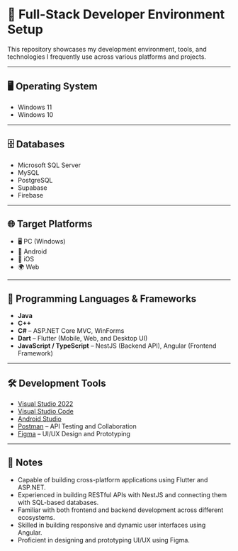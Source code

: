 # 💼 Full-Stack Developer Environment Setup

This repository showcases my development environment, tools, and technologies I frequently use across various platforms and projects.

---

## 🖥️ Operating System
- Windows 11
- Windows 10

---

## 🗄️ Databases
- Microsoft SQL Server
- MySQL
- PostgreSQL
- Supabase
- Firebase

---

## 🌐 Target Platforms
- 🖥️ PC (Windows)
- 📱 Android
- 🍏 iOS
- 🌍 Web

---

## 🧠 Programming Languages & Frameworks
- **Java**
- **C++**
- **C#** – ASP.NET Core MVC, WinForms
- **Dart** – Flutter (Mobile, Web, and Desktop UI)
- **JavaScript / TypeScript** – NestJS (Backend API), Angular (Frontend Framework)

---

## 🛠️ Development Tools
- [Visual Studio 2022](https://visualstudio.microsoft.com/vs/)
- [Visual Studio Code](https://code.visualstudio.com/)
- [Android Studio](https://developer.android.com/studio)
- [Postman](https://www.postman.com/) – API Testing and Collaboration
- [Figma](https://www.figma.com/) – UI/UX Design and Prototyping

---

## 📌 Notes
- Capable of building cross-platform applications using Flutter and ASP.NET.
- Experienced in building RESTful APIs with NestJS and connecting them with SQL-based databases.
- Familiar with both frontend and backend development across different ecosystems.
- Skilled in building responsive and dynamic user interfaces using Angular.
- Proficient in designing and prototyping UI/UX using Figma.


<!---
HSUxTHP/HSUxTHP is a ✨ special ✨ repository because its `README.md` (this file) appears on your GitHub profile.
You can click the Preview link to take a look at your changes.
--->
